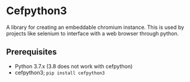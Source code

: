 # Cefpython3

A library for creating an embeddable chromium instance. This is used by projects like selenium to interface with a web browser through python.



## Prerequisites

- Python 3.7.x (3.8 does not work with cefpython)
- cefpython3; ```pip install cefpython3```

